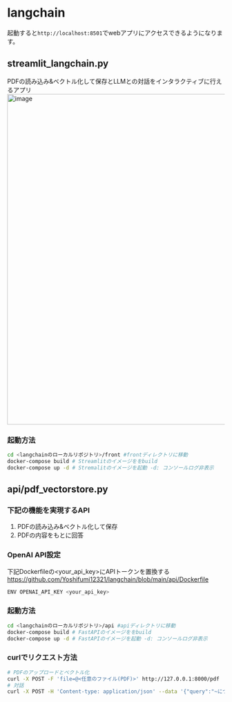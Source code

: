 # langchain
起動すると`http://localhost:8501`でwebアプリにアクセスできるようになります。

## streamlit_langchain.py
PDFの読み込み&ベクトル化して保存とLLMとの対話をインタラクティブに行えるアプリ
<img width="764" alt="image" src="https://github.com/Yoshifumi12321/langchain/assets/40589677/37db53f1-bf70-4936-8ebb-5d1bc931a96f">

### 起動方法
```bash
cd <langchainのローカルリポジトリ>/front #frontディレクトリに移動
docker-compose build # Streamlitのイメージををbuild
docker-compose up -d # Stremalitのイメージを起動 -d: コンソールログ非表示
```

## api/pdf_vectorstore.py
### 下記の機能を実現するAPI
1. PDFの読み込み&ベクトル化して保存
2. PDFの内容をもとに回答

### OpenAI API設定
下記Dockerfileの<your_api_key>にAPIトークンを置換する  
https://github.com/Yoshifumi12321/langchain/blob/main/api/Dockerfile
```bash
ENV OPENAI_API_KEY <your_api_key>
```

### 起動方法
```bash
cd <langchainのローカルリポジトリ>/api #apiディレクトリに移動
docker-compose build # FastAPIのイメージををbuild
docker-compose up -d # FastAPIのイメージを起動 -d: コンソールログ非表示
```

### curlでリクエスト方法
```bash
# PDFのアップロードとベクトル化
curl -X POST -F 'file=@<任意のファイル(PDF)>' http://127.0.0.1:8000/pdf
# 対話
curl -X POST -H 'Content-type: application/json' --data '{"query":"~について教えて"}' 'http://127.0.0.1:8000/chat'
```
